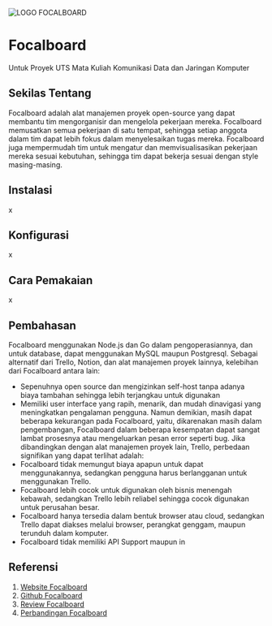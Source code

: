 ![LOGO FOCALBOARD](https://github.com/user-attachments/assets/35149aaa-1c36-498d-86d0-76698f1e67b8)
# Focalboard
Untuk Proyek UTS Mata Kuliah Komunikasi Data dan Jaringan Komputer


## Sekilas Tentang

Focalboard adalah alat manajemen proyek open-source yang dapat membantu tim mengorganisir dan mengelola pekerjaan mereka. Focalboard memusatkan semua pekerjaan di satu tempat, sehingga setiap anggota dalam tim dapat lebih fokus dalam menyelesaikan tugas mereka. Focalboard juga mempermudah tim untuk mengatur dan memvisualisasikan pekerjaan mereka sesuai kebutuhan, sehingga tim dapat bekerja sesuai dengan style masing-masing.


## Instalasi

x


## Konfigurasi

x


## Cara Pemakaian

x


## Pembahasan

Focalboard menggunakan Node.js dan Go dalam pengoperasiannya, dan untuk database, dapat menggunakan MySQL maupun Postgresql. Sebagai alternatif dari Trello, Notion, dan alat manajemen proyek lainnya, kelebihan dari Focalboard antara lain:
- Sepenuhnya open source dan mengizinkan self-host tanpa adanya biaya tambahan sehingga lebih terjangkau untuk digunakan
- Memiliki user interface yang rapih, menarik, dan mudah dinavigasi yang meningkatkan pengalaman pengguna.
Namun demikian, masih dapat beberapa kekurangan pada Focalboard, yaitu, dikarenakan masih dalam pengembangan, Focalboard dalam beberapa kesempatan dapat sangat lambat prosesnya atau mengeluarkan pesan error seperti bug. Jika dibandingkan dengan alat manajemen proyek lain, Trello, perbedaan signifikan yang dapat terlihat adalah:
- Focalboard tidak memungut biaya apapun untuk dapat menggunakannya, sedangkan pengguna harus berlangganan untuk menggunakan Trello.
- Focalboard lebih cocok untuk digunakan oleh bisnis menengah kebawah, sedangkan Trello lebih reliabel sehingga cocok digunakan untuk perusahan besar.
- Focalboard hanya tersedia dalam bentuk browser atau cloud, sedangkan Trello dapat diakses melalui browser, perangkat genggam, maupun terunduh dalam komputer.
- Focalboard tidak memiliki API Support maupun in


## Referensi

1. [Website Focalboard](https://www.focalboard.com/)
2. [Github Focalboard](https://github.com/mattermost-community/focalboard)
3. [Review Focalboard](https://alternativeto.net/software/focalboard/about/)
4. [Perbandingan Focalboard](https://www.spotsaas.com/compare/focalboard-vs-trello)
